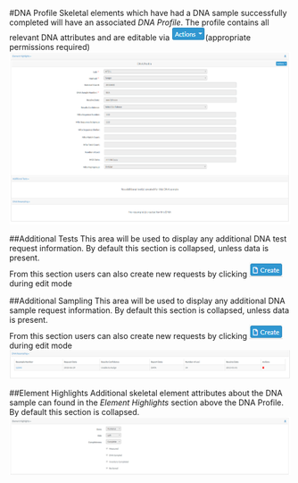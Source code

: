 
#DNA Profile
Skeletal elements which have had a DNA sample successfully completed will 
have an associated *DNA Profile*.  The profile contains all relevant DNA attributes and are editable via  ![action](../images/dna/action.png)(appropriate permissions required) 
![dna_profile](../images/dna/dna_profile.png)

##Additional Tests
This area will be used to display any additional DNA test request information.  By default this section is collapsed, unless data is present.  
From this section users can also create new requests by clicking ![create](../images/dna/dna_create.png) during edit mode


##Additional Sampling
This area will be used to display any additional DNA sample request information.  By default this section is collapsed, unless data is present.  
From this section users can also create new requests by clicking ![create](../images/dna/dna_create.png) during edit mode
![resample](../images/dna/dna_resample_example.png)

##Element Highlights
Additional skeletal element attributes about the DNA sample can found in the *Element Highlights* section above the DNA Profile.  By default this section is collapsed.
 ![highlights](../images/dna/dna_element_highlights.png)
